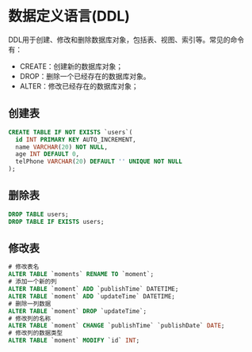 # 数据定义语言(DDL)

DDL用于创建、修改和删除数据库对象，包括表、视图、索引等。常见的命令有：
- CREATE：创建新的数据库对象；
- DROP：删除一个已经存在的数据库对象。
- ALTER：修改已经存在的数据库对象；

## 创建表
```sql
CREATE TABLE IF NOT EXISTS `users`(
  id INT PRIMARY KEY AUTO_INCREMENT,
  name VARCHAR(20) NOT NULL,
  age INT DEFAULT 0,
  telPhone VARCHAR(20) DEFAULT '' UNIQUE NOT NULL
);
```

## 删除表
```sql
DROP TABLE users;
DROP TABLE IF EXISTS users;
```

## 修改表
```sql
# 修改表名
ALTER TABLE `moments` RENAME TO `moment`;
# 添加一个新的列
ALTER TABLE `moment` ADD `publishTime` DATETIME;
ALTER TABLE `moment` ADD `updateTime` DATETIME;
# 删除一列数据
ALTER TABLE `moment` DROP `updateTime`;
# 修改列的名称
ALTER TABLE `moment` CHANGE `publishTime` `publishDate` DATE;
# 修改列的数据类型
ALTER TABLE `moment` MODIFY `id` INT;
```